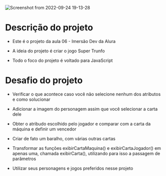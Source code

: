 ![Screenshot from 2022-09-24 19-13-28](https://user-images.githubusercontent.com/81364355/192120432-37bf85a8-e80e-4a91-8863-a228ac5d4685.png)

# Descrição do projeto

- Este é o projeto da aula 06 - Imersão Dev da Alura

- A ideia do projeto é criar o jogo Super Trunfo

- Todo o foco do projeto é voltado para JavaScript

# Desafio do projeto

- Verificar o que acontece caso você não selecione nenhum dos atributos e como solucionar

- Adicionar a imagem do personagem assim que você selecionar a carta dele

- Obter o atribudo escolhido pelo jogador e comparar com a carta da máquina e definir um vencedor

- Criar de fato um baralho, com várias outras cartas

- Transformar as funções exibirCartaMaquina() e exibirCartaJogador() em apenas uma, chamada exibirCarta(), utilizando para isso a passagem de parâmetros

- Utilizar seus personagens e jogos preferidos nesse projeto

